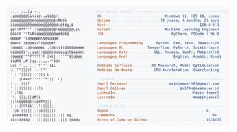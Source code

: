 <picture>
  <source srcset="https://raw.githubusercontent.com/mmazinjameel/mmazinjameel/main/dark_mode.svg?v=1743122850" media="(prefers-color-scheme: dark)">
  <img src="https://raw.githubusercontent.com/mmazinjameel/mmazinjameel/main/light_mode.svg?v=1743122850">
</picture>
